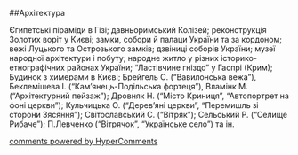 <div id="hypercomments_widget" class="js-hypercomments-widget invisible"></div>

##Архітектура

Єгипетські піраміди в Гізі; давньоримський Колізей; реконструкція Золотих воріт у Києві; замки, собори й палаци України та за кордоном; вежі Луцького та Острозького замків; дзвіниці соборів України; музеї народної архітектури і побуту; народне житло у різних історико-етнографічних районах України; “Ластівчине гніздо” у Гаспрі (Крим); Будинок з химерами в Києві; Брейгель С. (“Вавилонська вежа”), Беклемішева І. (“Кам’янець-Подільська фортеця”), Вламінк М. (“Архітектурний пейзаж”); Дровняк Н. (“Місто Криниця”, “Автопортрет на фоні церкви”); Кульчицька О. (“Дерев’яні церкви”, “Перемишль зі сторони Зясяння”); Світославський С. (“Вітряк”); Сельський Р. (“Селище Рибаче”); П.Левченко (“Вітрячок”, “Українське село”) та ін.

<div class="js-hypercomments-container">
    <a href="http://hypercomments.com" class="hc-link" title="comments widget">comments powered by HyperComments</a>
</div>